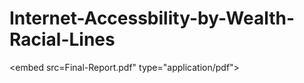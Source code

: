 # Internet-Accessbility-by-Wealth-Racial-Lines

<object data="Final-Report.pdf" type="application/pdf" width="100%">
</object>

<embed src=Final-Report.pdf" type="application/pdf">

